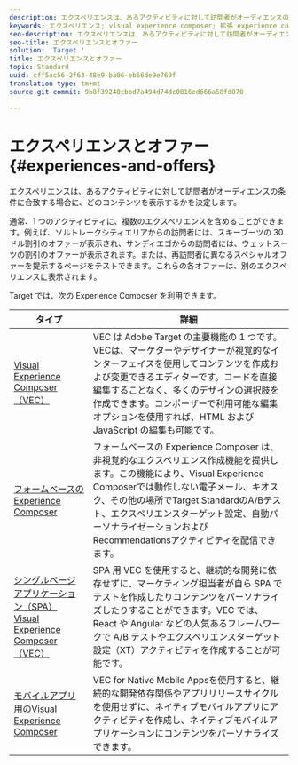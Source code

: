 ```yaml
---
description: エクスペリエンスは、あるアクティビティに対して訪問者がオーディエンスの条件に合致する場合に、どのコンテンツを表示するかを決定します。
keywords: エクスペリエンス; visual experience composer; 拡張 experience composer; フォームベースの experience composer; フォームコンポーザー; visual composer; experience composer; 混合コンテンツ; iframe, iframe バスティング; iframe のバスティング; x-frame-options; x フレームオプション; クロスオリジン; クロスオリジンの問題; 認証ワークフロー; ip ブラックリスト; ip ホワイトリスト
seo-description: エクスペリエンスは、あるアクティビティに対して訪問者がオーディエンスの条件に合致する場合に、どのコンテンツを表示するかを決定します。
seo-title: エクスペリエンスとオファー
solution: 'Target '
title: エクスペリエンスとオファー
topic: Standard
uuid: cff5ac56-2f63-48e9-ba06-eb66de9e769f
translation-type: tm+mt
source-git-commit: 9b8f39240cbbd7a494d74dc0016ed666a58fd870

---
```



# エクスペリエンスとオファー{#experiences-and-offers}

エクスペリエンスは、あるアクティビティに対して訪問者がオーディエンスの条件に合致する場合に、どのコンテンツを表示するかを決定します。

通常、1 つのアクティビティに、複数のエクスペリエンスを含めることができます。例えば、ソルトレークシティエリアからの訪問者には、スキーブーツの 30 ドル割引のオファーが表示され、サンディエゴからの訪問者には、ウェットスーツの割引のオファーが表示されます。または、再訪問者に異なるスペシャルオファーを提示するページをテストできます。これらの各オファーは、別のエクスペリエンスに表示されます。

Target では、次の Experience Composer を利用できます。

| タイプ | 詳細 |
| --- | --- |
| [Visual Experience Composer（VEC）](../c-experiences/c-visual-experience-composer/visual-experience-composer.md#concept_CF63320EB8924B2F9BDA3C72256DCE50) | VEC は Adobe Target の主要機能の 1 つです。VECは、マーケターやデザイナーが視覚的なインターフェイスを使用してコンテンツを作成および変更できるエディターです。コードを直接編集することなく、多くのデザインの選択肢を作成できます。コンポーザーで利用可能な編集オプションを使用すれば、HTML および JavaScript の編集も可能です。 |
| [フォームベースの Experience Composer](../c-experiences/form-experience-composer.md#task_FAC842A6535045B68B4C1AD3E657E56E) | フォームベースの Experience Composer は、非視覚的なエクスペリエンス作成機能を提供します。この機能により、Visual Experience Composerでは動作しない電子メール、キオスク、その他の場所でTarget StandardのA/Bテスト、エクスペリエンスターゲット設定、自動パーソナライゼーションおよびRecommendationsアクティビティを配信できます。 |
| [シングルページアプリケーション（SPA） Visual Experience Composer（VEC）](/help/c-experiences/spa-visual-experience-composer.md) | SPA 用 VEC を使用すると、継続的な開発に依存せずに、マーケティング担当者が自ら SPA でテストを作成したりコンテンツをパーソナライズしたりすることができます。VEC では、React や Angular などの人気あるフレームワークで A/B テストやエクスペリエンスターゲット設定（XT）アクティビティを作成することが可能です。 |
| [モバイルアプリ用のVisual Experience Composer](/help/c-target-mobile-app/c-mobile-visual-experience-composer/mobile-visual-experience-composer.md) | VEC for Native Mobile Appsを使用すると、継続的な開発依存関係やアプリリリースサイクルを使用せずに、ネイティブモバイルアプリにアクティビティを作成し、ネイティブモバイルアプリケーションにコンテンツをパーソナライズできます。 |



